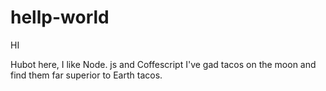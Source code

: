 # hellp-world

HI

Hubot here, I like Node. js and Coffescript 
I've gad tacos on the moon and find them far superior to Earth tacos.

